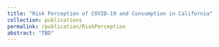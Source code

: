 ```yaml
---
title: "Risk Perception of COVID-19 and Consumption in California"
collection: publications
permalink: /publication/RiskPerception
abstract: "TBD"
---
```


